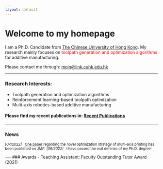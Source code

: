 ```yaml
---
layout: default
---
```


# **Welcome to my homepage**

I am a Ph.D. Candidate from [The Chinese University of Hong Kong](https://www.cuhk.edu.hk/english/index.html). My research mainly focuses on <font color=red> toolpath generation and optimization algorithms </font> for additive manufacturing. 

Please contact me through: mqin@link.cuhk.edu.hk

---
### **Research Interests:**
- Toolpath generation and optimization algorithms
- Reinforcement learning-based toolpath optimization
- Multi-axis robotics-based additive manufacturing

#### Please find my recent publications in: [Recent Publications](./selected_publications.html)

---
### News
<small>

[*07/2022]* &nbsp; [One paper](https://doi.org/10.1016/j.jmapro.2022.07.024) regarding the novel optimization strategy of multi-axis printing has been published on *JMP*. 
[*06/2022]* &nbsp; I have passed the oral defense of my Ph.D. degree!

</small>
---
### Awards
- Teaching Assistant: Faculty Outstanding Tutor Award (2021) 



